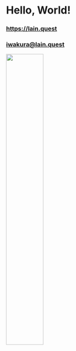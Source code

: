 # Hello, World!

### https://lain.quest 
### iwakura@lain.quest

<img width="45%" src="https://user-images.githubusercontent.com/106390820/211118365-2ec00ccb-b5c4-4bf0-8c6f-6bfc98150ec9.png">
